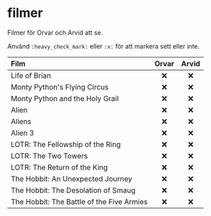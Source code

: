 # filmer
Filmer för Orvar och Arvid att se.

Använd `:heavy_check_mark:` eller `:x:` för att markera sett eller inte.


| Film | Orvar | Arvid |
| :--- | :---: | :---: |
| Life of Brian | :x: | :x: |
| Monty Python's Flying Circus | :x: | :x: |
| Monty Python and the Holy Grail | :x: | :x: |
| Alien | :x: | :x: |
| Aliens | :x: | :x: |
| Alien 3 | :x: | :x: |
| LOTR: The Fellowship of the Ring | :x: | :x: |
| LOTR: The Two Towers | :x: | :x: |
| LOTR: The Return of the King | :x: | :x: |
| The Hobbit: An Unexpected Journey | :x: | :x: |
| The Hobbit: The Desolation of Smaug | :x: | :x: |
| The Hobbit: The Battle of the Five Armies | :x: | :x: |
